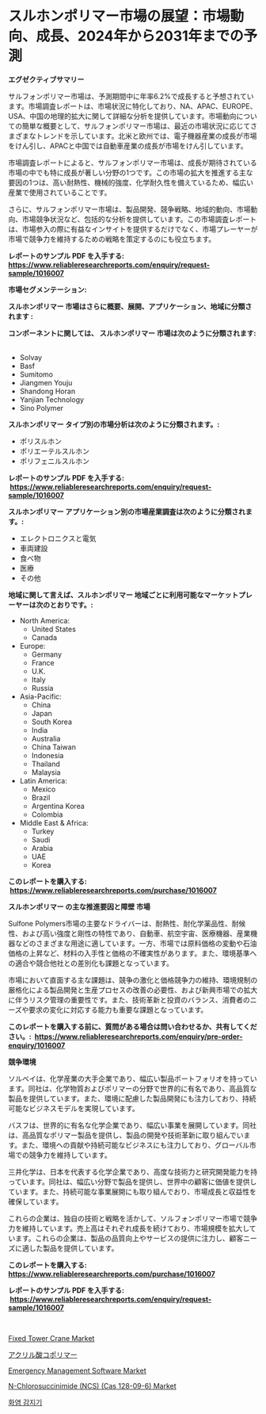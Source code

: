 <p><h1>スルホンポリマー市場の展望：市場動向、成長、2024年から2031年までの予測</h1></p><p><strong>エグゼクティブサマリー</strong></p>
<p><p>サルフォンポリマー市場は、予測期間中に年率6.2%で成長すると予想されています。市場調査レポートは、市場状況に特化しており、NA、APAC、EUROPE、USA、中国の地理的拡大に関して詳細な分析を提供しています。市場動向についての簡単な概要として、サルフォンポリマー市場は、最近の市場状況に応じてさまざまなトレンドを示しています。北米と欧州では、電子機器産業の成長が市場をけん引し、APACと中国では自動車産業の成長が市場をけん引しています。</p><p>市場調査レポートによると、サルフォンポリマー市場は、成長が期待されている市場の中でも特に成長が著しい分野の1つです。この市場の拡大を推進する主な要因の1つは、高い耐熱性、機械的強度、化学耐久性を備えているため、幅広い産業で使用されていることです。</p><p>さらに、サルフォンポリマー市場は、製品開発、競争戦略、地域的動向、市場動向、市場競争状況など、包括的な分析を提供しています。この市場調査レポートは、市場参入の際に有益なインサイトを提供するだけでなく、市場プレーヤーが市場で競争力を維持するための戦略を策定するのにも役立ちます。</p></p>
<p><strong>レポートのサンプル PDF を入手する: <a href="https://www.reliableresearchreports.com/enquiry/request-sample/1016007">https://www.reliableresearchreports.com/enquiry/request-sample/1016007</a></strong></p>
<p><strong>市場セグメンテーション:</strong></p>
<p><strong> スルホンポリマー 市場はさらに概要、展開、アプリケーション、地域に分類されます :</strong></p>
<p><strong>コンポーネントに関しては、 スルホンポリマー 市場は次のように分類されます: &nbsp;</strong></p>
<p><ul><li>Solvay</li><li>Basf</li><li>Sumitomo</li><li>Jiangmen Youju</li><li>Shandong Horan</li><li>Yanjian Technology</li><li>Sino Polymer</li></ul></p>
<p><strong> スルホンポリマー タイプ別の市場分析は次のように分類されます。:</strong></p>
<p><ul><li>ポリスルホン</li><li>ポリエーテルスルホン</li><li>ポリフェニルスルホン</li></ul></p>
<p><strong>レポートのサンプル PDF を入手する: &nbsp;<a href="https://www.reliableresearchreports.com/enquiry/request-sample/1016007">https://www.reliableresearchreports.com/enquiry/request-sample/1016007</a></strong></p>
<p><strong> スルホンポリマー アプリケーション別の市場産業調査は次のように分類されます。:</strong></p>
<p><ul><li>エレクトロニクスと電気</li><li>車両建設</li><li>食べ物</li><li>医療</li><li>その他</li></ul></p>
<p><strong>地域に関して言えば、スルホンポリマー 地域ごとに利用可能なマーケットプレーヤーは次のとおりです。:</strong></p>
<p><ul>
    <li>
        North America:
        <ul>
            <li>United States</li>
            <li>Canada</li>
        </ul>
    </li>
    <li>
        Europe:
        <ul>
            <li>Germany</li>
            <li>France</li>
            <li>U.K.</li>
            <li>Italy</li>
            <li>Russia</li>
        </ul>
    </li>
    <li>
        Asia-Pacific:
        <ul>
            <li>China</li>
            <li>Japan</li>
            <li>South Korea</li>
            <li>India</li>
            <li>Australia</li>
            <li>China Taiwan</li>
            <li>Indonesia</li>
            <li>Thailand</li>
            <li>Malaysia</li>
        </ul>
    </li>
    <li>
        Latin America:
        <ul>
            <li>Mexico</li>
            <li>Brazil</li>
            <li>Argentina Korea</li>
            <li>Colombia</li>
        </ul>
    </li>
    <li>
        Middle East & Africa:
        <ul>
            <li>Turkey</li>
            <li>Saudi</li>
            <li>Arabia</li>
            <li>UAE</li>
            <li>Korea</li>
        </ul>
    </li>
    </ul></p>
<p><strong>このレポートを購入する: &nbsp;<a href="https://www.reliableresearchreports.com/purchase/1016007">https://www.reliableresearchreports.com/purchase/1016007</a></strong></p>
<p><strong>スルホンポリマー の主な推進要因と障壁 市場</strong></p>
<p><p>Sulfone Polymers市場の主要なドライバーは、耐熱性、耐化学薬品性、耐候性、および高い強度と剛性の特性であり、自動車、航空宇宙、医療機器、産業機器などのさまざまな用途に適しています。一方、市場では原料価格の変動や石油価格の上昇など、材料の入手性と価格の不確実性があります。また、環境基準への適合や競合他社との差別化も課題となっています。</p><p>市場において直面する主な課題は、競争の激化と価格競争力の維持、環境規制の厳格化による製品開発と生産プロセスの改善の必要性、および新興市場での拡大に伴うリスク管理の重要性です。また、技術革新と投資のバランス、消費者のニーズや要求の変化に対応する能力も重要な課題となっています。</p></p>
<p><strong>このレポートを購入する前に、質問がある場合は問い合わせるか、共有してください。:&nbsp; <a href="https://www.reliableresearchreports.com/enquiry/pre-order-enquiry/1016007">https://www.reliableresearchreports.com/enquiry/pre-order-enquiry/1016007</a></strong></p>
<p><strong>競争環境</strong></p>
<p><p>ソルベイは、化学産業の大手企業であり、幅広い製品ポートフォリオを持っています。同社は、化学物質およびポリマーの分野で世界的に有名であり、高品質な製品を提供しています。また、環境に配慮した製品開発にも注力しており、持続可能なビジネスモデルを実現しています。</p><p>バスフは、世界的に有名な化学企業であり、幅広い事業を展開しています。同社は、高品質なポリマー製品を提供し、製品の開発や技術革新に取り組んでいます。また、環境への貢献や持続可能なビジネスにも注力しており、グローバル市場での競争力を維持しています。</p><p>三井化学は、日本を代表する化学企業であり、高度な技術力と研究開発能力を持っています。同社は、幅広い分野で製品を提供し、世界中の顧客に価値を提供しています。また、持続可能な事業展開にも取り組んでおり、市場成長と収益性を確保しています。</p><p>これらの企業は、独自の技術と戦略を活かして、ソルフォンポリマー市場で競争力を維持しています。売上高はそれぞれ成長を続けており、市場規模を拡大しています。これらの企業は、製品の品質向上やサービスの提供に注力し、顧客ニーズに適した製品を提供しています。</p></p>
<p><strong>このレポートを購入する: &nbsp; <a href="https://www.reliableresearchreports.com/purchase/1016007">https://www.reliableresearchreports.com/purchase/1016007</a></strong></p>
<p><strong>レポートのサンプル PDF を入手する: &nbsp;<a href="https://www.reliableresearchreports.com/enquiry/request-sample/1016007">https://www.reliableresearchreports.com/enquiry/request-sample/1016007</a></strong><strong></strong></p>
<p>&nbsp;</p>
<p><p><a href="https://issuu.com/reportprime-2/docs/fixed-tower-crane-market-size-2030.pptx">Fixed Tower Crane Market</a></p><p><a href="https://medium.com/@jerelschulit20231/%E3%82%A2%E3%82%AF%E3%83%AA%E3%83%AB%E9%85%B8%E5%85%B1%E9%87%8D%E5%90%88%E4%BD%93%E5%B8%82%E5%A0%B4%E3%81%AE%E8%A6%8F%E6%A8%A1%E3%81%AF-%E3%82%B0%E3%83%AD%E3%83%BC%E3%83%90%E3%83%AB%E7%94%A3%E6%A5%AD%E3%81%AB%E3%81%8A%E3%81%91%E3%82%8B%E6%9C%80%E9%81%A9%E3%81%AA%E3%83%9E%E3%83%BC%E3%82%B1%E3%83%86%E3%82%A3%E3%83%B3%E3%82%B0%E3%83%81%E3%83%A3%E3%83%8D%E3%83%AB%E3%82%92%E6%98%8E%E3%82%89%E3%81%8B%E3%81%AB%E3%81%97%E3%81%BE%E3%81%99-14aa7ef64fa3">アクリル酸コポリマー</a></p><p><a href="https://issuu.com/reportprime-2/docs/emergency-management-software-market-size-2030.ppt">Emergency Management Software Market</a></p><p><a href="https://eight-handstand-8fb.notion.site/Global-N-Chlorosuccinimide-NCS-Cas-128-09-6-Market-Size-and-Market-Trends-Insights-and-Projecti-7343651b95b6490690e9de42e90e4775">N-Chlorosuccinimide (NCS) (Cas 128-09-6) Market</a></p><p><a href="https://github.com/oajzkywllm460/Market-Research-Report-List-1/blob/main/5649972188766.md">화염 감지기</a></p></p>